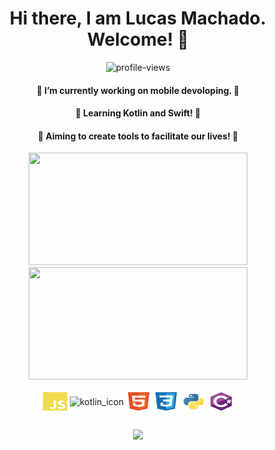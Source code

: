 <div align="center"><h1>Hi there, I am Lucas Machado. Welcome! 🥰</h1></div>

<div align="center">
  <img width ="120"alt="profile-views" src="https://komarev.com/ghpvc/?username=lucasfmp19&color=blueviolet">
</div>

<div align="center">
  <h4>📱 I’m currently working on mobile devoloping. 📱</h4>
  <h4>🤖 Learning Kotlin and Swift! 🍎</h4>
  <h4>🔨 Aiming to create tools to facilitate our lives! 🔨</h4>
</div>

<div align="center">
  <img height="180em" width="350em" src="https://github-readme-stats.vercel.app/api?username=lucasfmp19&show_icons=true&theme=dracula&include_all_commits=true&count_private=true"/>
  <img height="180em" width="350em" src="https://github-readme-stats.vercel.app/api/top-langs/?username=lucasfmp19&layout=compact&langs_count=7&theme=dracula"/>
</div>
 <div style="display: inline_block" align="center"><br>
  <img align="center" alt="Js_icon" height="30" width="40" src="https://raw.githubusercontent.com/devicons/devicon/master/icons/javascript/javascript-plain.svg">
   <img align="center" alt="kotlin_icon" height="30" width="40" src="https://cdn.jsdelivr.net/gh/devicons/devicon/icons/kotlin/kotlin-original.svg" />   
  <img align="center" alt="HTML_icon" height="30" width="40" src="https://raw.githubusercontent.com/devicons/devicon/master/icons/html5/html5-original.svg">
  <img align="center" alt="CSS_icon" height="30" width="40" src="https://raw.githubusercontent.com/devicons/devicon/master/icons/css3/css3-original.svg">
  <img align="center" alt="Python_icon" height="30" width="40" src="https://raw.githubusercontent.com/devicons/devicon/master/icons/python/python-original.svg">
  <img align="center" alt="Csharp-icon" height="30" width="40" src="https://raw.githubusercontent.com/devicons/devicon/master/icons/csharp/csharp-original.svg">
</div>
  
 ##
 
<div align="center"> 
  <a href="https://www.linkedin.com/in/lucas-machado-6750571a1/" target="_blank"><img src="https://img.shields.io/badge/-LinkedIn-%230077B5?style=for-the-badge&logo=linkedin&logoColor=white" target="_blank"></a> 
</div> 

